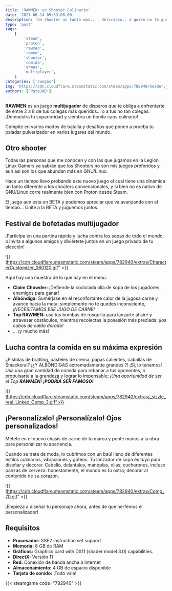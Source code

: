 ```yaml
---
title: 'RAWMEN: un Shooter Culinario'
date: '2021-06-14 09:53:00.00'
description: 'Un shooter un tanto mas.... delicioso.. a quien no le gusta el Rammen digo el RAWMEN'
type: 'post'
tags:
    [
        'steam',
        'proton',
        'rawmen',
        'ramen',
        'shooter',
        'comida',
        'armas',
        'multiplayer',
    ]
categories: ['Juegos']
img: 'https://cdn.cloudflare.steamstatic.com/steam/apps/782940/header.jpg'
authors: ['PatoJAD']
---
```


**RAWMEN** es un juego **multijugador** de disparos que te obliga a enfrentarte de entre 2 a 8 de tus colegas más queridos... o a tus no tan colegas. ¡Demuestra tu soparioridad y siembra un bonito caos culinario!

Compite en varios modos de batalla y desafíos que ponen a prueba tu paladar pulverizador en varios lugares del mundo.

## Otro shooter

Todas las personas que me conocen y con las que jugamos en la Legión Linux Gamers ya sabrán que los Shooters no son mis juegos preferidos y aun así son los que abundan más en GNU/Linux.

Hace un tiempo llevo probando este nuevo juego el cual tiene una dinámica un tanto diferente a los shooters convencionales, y si bien no es nativo de GNU/Linux corre realmente bien con Proton desde Steam.

El juego aun esta en BETA y podemos apreciar que va avanzando con el tiempo… Unite a la BETA y juguemos juntos.

## Festival de bofetadas multijugador

¡Participa en una partida rápida y lucha contra los sopas de todo el mundo, o invita a algunos amigos y diviértete juntos en un juego privado de tu elección!

![](https://cdn.cloudflare.steamstatic.com/steam/apps/782940/extras/CharacterCustomizer_060120.gif" >}}

Aquí hay una muestra de lo que hay en el menú:

-   **Claim Chowder:** ¡Defiende la codiciada olla de sopa de los jugadores enemigos para ganar!
-   **Albóndiga:** Sumérjase en el reconfortante calor de la jugosa carne y avance hacia la meta; simplemente no te quedes inconsciente, _¡NECESITAMOS ESE JUGO DE CARNE!_
-   **Top RAWMEN:** usa tus bombas de rosquilla para lanzarte al aire y atravesar obstáculos, mientras recolectas la posesión más preciada: _¡los cubos de caldo dorado!_
-   ... ¡y mucho más!

## Lucha contra la comida en su máxima expresión

¿Pistolas de bratling, pasteles de crema, papas calientes, caballas de Smackeral? ¡¿Y ALBÓNDIGAS extremadamente grandes ?! ¡Sí, lo tenemos! Usa una gran cantidad de comida para rebanar a tus oponentes, o propulsarte a la grandeza y lograr lo impensable; _¡Una oportunidad de ser el Top **RAWMEN**! **¡PODRÍA SER FAMOSO!**_

![](https://cdn.cloudflare.steamstatic.com/steam/apps/782940/extras/_sizzle_reel_Linked_Comp_3.gif">}}

## ¡Personalízalo! ¡Personalízalo! Ojos personalizados!

Métete en el nuevo chasis de carne de tu marca y ponte manos a la obra para personalizar tu apariencia.

Cuando se trata de moda, lo cubrimos con un baúl lleno de diferentes estilos culinarios, vibraciones y goteos. Tu lanzador de sopa es tuyo para diseñar y decorar. Cabello, delantales, manoplas, ollas, cucharones, incluso panzas de cerveza: honestamente, el mundo es tu ostra; decorar al contenido de su corazón.

![](https://cdn.cloudflare.steamstatic.com/steam/apps/782940/extras/Comp_70.gif" >}}

¡Empieza a diseñar tu personaje ahora, antes de que nerfemos el personalizador!

## Requisitos

-   **Procesador:** SSE2 instruction set support
-   **Memoria:** 8 GB de RAM
-   **Gráficos:** Graphics card with DX11 (shader model 3.0) capabilities.
-   **DirectX:** Versión 11
-   **Red:** Conexión de banda ancha a Internet
-   **Almacenamiento:** 4 GB de espacio disponible
-   **Tarjeta de sonido:** ¡Todo vale!

{{< steamgame code="782940" >}}
